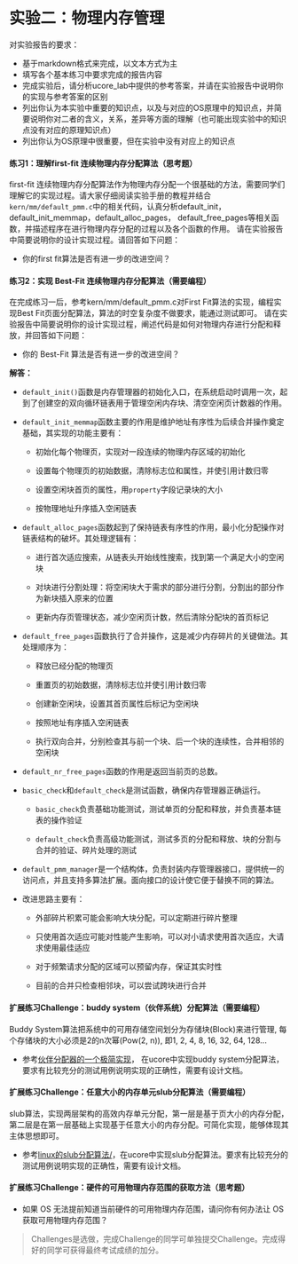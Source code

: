 # 实验二：物理内存管理

对实验报告的要求：
 - 基于markdown格式来完成，以文本方式为主
 - 填写各个基本练习中要求完成的报告内容
 - 完成实验后，请分析ucore_lab中提供的参考答案，并请在实验报告中说明你的实现与参考答案的区别
 - 列出你认为本实验中重要的知识点，以及与对应的OS原理中的知识点，并简要说明你对二者的含义，关系，差异等方面的理解（也可能出现实验中的知识点没有对应的原理知识点）
 - 列出你认为OS原理中很重要，但在实验中没有对应上的知识点

#### 练习1：理解first-fit 连续物理内存分配算法（思考题）
first-fit 连续物理内存分配算法作为物理内存分配一个很基础的方法，需要同学们理解它的实现过程。请大家仔细阅读实验手册的教程并结合`kern/mm/default_pmm.c`中的相关代码，认真分析default_init，default_init_memmap，default_alloc_pages， default_free_pages等相关函数，并描述程序在进行物理内存分配的过程以及各个函数的作用。
请在实验报告中简要说明你的设计实现过程。请回答如下问题：
- 你的first fit算法是否有进一步的改进空间？

#### 练习2：实现 Best-Fit 连续物理内存分配算法（需要编程）
在完成练习一后，参考kern/mm/default_pmm.c对First Fit算法的实现，编程实现Best Fit页面分配算法，算法的时空复杂度不做要求，能通过测试即可。
请在实验报告中简要说明你的设计实现过程，阐述代码是如何对物理内存进行分配和释放，并回答如下问题：
- 你的 Best-Fit 算法是否有进一步的改进空间？

**解答：**

- `default_init()`函数是内存管理器的初始化入口，在系统启动时调用一次，起到了创建空的双向循环链表用于管理空闲内存块、清空空闲页计数器的作用。
  
- `default_init_memmap`函数主要的作用是维护地址有序性为后续合并操作奠定基础，其实现的功能主要有：
  
  - 初始化每个物理页，实现对一段连续的物理内存区域的初始化
    
  - 设置每个物理页的初始数据，清除标志位和属性，并使引用计数归零
    
  - 设置空闲块首页的属性，用`property`字段记录块的大小
    
  - 按物理地址升序插入空闲链表
    
- `default_alloc_pages`函数起到了保持链表有序性的作用，最小化分配操作对链表结构的破坏。其处理逻辑有：
  
  - 进行首次适应搜索，从链表头开始线性搜索，找到第一个满足大小的空闲块
    
  - 对块进行分割处理：将空闲块大于需求的部分进行分割，分割出的部分作为新块插入原来的位置
    
  - 更新内存页管理状态，减少空闲页计数，然后清除分配块的首页标记
    
- `default_free_pages`函数执行了合并操作，这是减少内存碎片的关键做法。其处理顺序为：
  
  - 释放已经分配的物理页
    
  - 重置页的初始数据，清除标志位并使引用计数归零
    
  - 创建新空闲块，设置其首页属性后标记为空闲块
    
  - 按照地址有序插入空闲链表
    
  - 执行双向合并，分别检查其与前一个块、后一个块的连续性，合并相邻的空闲块
    
- `default_nr_free_pages`函数的作用是返回当前页的总数。
  
- `basic_check`和`default_check`是测试函数，确保内存管理器正确运行。
  
  - `basic_check`负责基础功能测试，测试单页的分配和释放，并负责基本链表的操作验证
    
  - `default_check`负责高级功能测试，测试多页的分配和释放、块的分割与合并的验证、碎片处理的测试
    
- `default_pmm_manager`是一个结构体，负责封装内存管理器接口，提供统一的访问点，并且支持多算法扩展。面向接口的设计使它便于替换不同的算法。
  
- 改进思路主要有：
  
  - 外部碎片积累可能会影响大块分配，可以定期进行碎片整理
    
  - 只使用首次适应可能对性能产生影响，可以对小请求使用首次适应，大请求使用最佳适应
    
  - 对于频繁请求分配的区域可以预留内存，保证其实时性
    
  - 目前的合并只检查相邻块，可以尝试跨块进行合并

#### 扩展练习Challenge：buddy system（伙伴系统）分配算法（需要编程）

Buddy System算法把系统中的可用存储空间划分为存储块(Block)来进行管理, 每个存储块的大小必须是2的n次幂(Pow(2, n)), 即1, 2, 4, 8, 16, 32, 64, 128...

 -  参考[伙伴分配器的一个极简实现](http://coolshell.cn/articles/10427.html)， 在ucore中实现buddy system分配算法，要求有比较充分的测试用例说明实现的正确性，需要有设计文档。
 
#### 扩展练习Challenge：任意大小的内存单元slub分配算法（需要编程）

slub算法，实现两层架构的高效内存单元分配，第一层是基于页大小的内存分配，第二层是在第一层基础上实现基于任意大小的内存分配。可简化实现，能够体现其主体思想即可。

 - 参考[linux的slub分配算法/](http://www.ibm.com/developerworks/cn/linux/l-cn-slub/)，在ucore中实现slub分配算法。要求有比较充分的测试用例说明实现的正确性，需要有设计文档。

#### 扩展练习Challenge：硬件的可用物理内存范围的获取方法（思考题）
  - 如果 OS 无法提前知道当前硬件的可用物理内存范围，请问你有何办法让 OS 获取可用物理内存范围？


> Challenges是选做，完成Challenge的同学可单独提交Challenge。完成得好的同学可获得最终考试成绩的加分。

